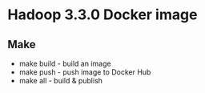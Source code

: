 # Hadoop 3.3.0 Docker image 

## Make

* make build - build an image
* make push - push image to Docker Hub
* make all - build & publish
